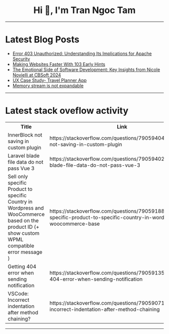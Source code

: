 <h1 align="center">Hi 👋, I'm Tran Ngoc Tam</h1>

---

# Latest Blog Posts 
<!-- BLOG-POST-LIST:START -->
- [Error 403 Unauthorized: Understanding Its Implications for Apache Security](https://dev.to/gustavo_gallas_4e45019b5c/error-403-unauthorized-understanding-its-implications-for-apache-security-2mk3)
- [Making Websites Faster With 103 Early Hints](https://dev.to/pmbanugo/making-websites-faster-with-103-early-hints-524a)
- [The Emotional Side of Software Development: Key Insights from Nicole Novielli at CBSoft 2024](https://dev.to/adolfont/the-emotional-side-of-software-development-key-insights-from-nicole-novielli-at-cbsoft-2024-2d77)
- [UX Case Study- Travel Planner App](https://dev.to/manishaghosh66/ux-case-study-6dk)
- [Memory stream is not expandable](https://dev.to/thomaseyde/memory-stream-is-not-expandable-39bp)
<!-- BLOG-POST-LIST:END -->

---

# Latest stack oveflow activity
<table>
  <tr><th>Title</th><th>Link</th></tr>
  <!-- STACKOVERFLOW:START --><tr><td>InnerBlock not saving in custom plugin</td><td>https://stackoverflow.com/questions/79059404/innerblock-not-saving-in-custom-plugin</td></tr><tr><td>Laravel blade file data do not pass Vue 3</td><td>https://stackoverflow.com/questions/79059402/laravel-blade-file-data-do-not-pass-vue-3</td></tr><tr><td>Sell only specific Product to specific Country in Wordpress and WooCommerce based on the product ID &lpar;+ show custom WPML compatible error message &rpar;</td><td>https://stackoverflow.com/questions/79059188/sell-only-specific-product-to-specific-country-in-wordpress-and-woocommerce-base</td></tr><tr><td>Getting 404 error when sending notification</td><td>https://stackoverflow.com/questions/79059135/getting-404-error-when-sending-notification</td></tr><tr><td>VSCode: Incorrect indentation after method chaining?</td><td>https://stackoverflow.com/questions/79059071/vscode-incorrect-indentation-after-method-chaining</td></tr><!-- STACKOVERFLOW:END -->
</table>

---


